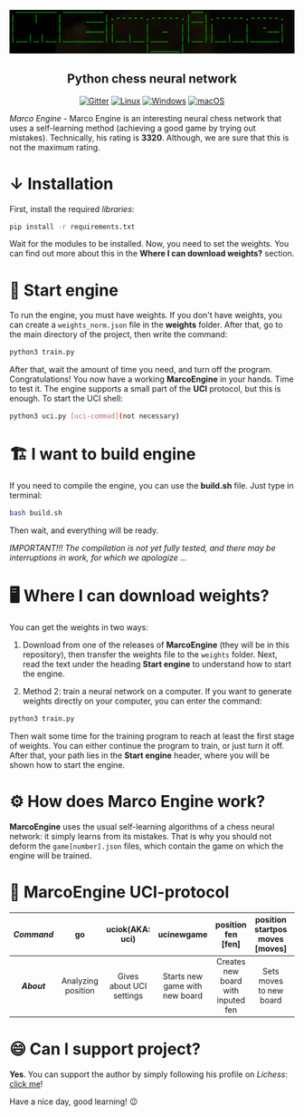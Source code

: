 <div id="marcoengine-logo" align="center">
    <br/>
    <img src="./logo.png" alt="MarcoEngine Logo" width="512"/>
    <h2>Python chess neural network</h2>
</div>

<div id="badges" align="center">

[![Gitter](https://badges.gitter.im/DroidGame/DroidGame3D.svg)](https://gitter.im/WennMarcoRTX/MarcoEngine?utm_source=badge&utm_medium=badge&utm_campaign=pr-badge&utm_content=body_badge) 
[![Linux](https://svgshare.com/i/Zhy.svg)](https://svgshare.com/i/Zhy.svg)
[![Windows](https://svgshare.com/i/ZhY.svg)](https://svgshare.com/i/ZhY.svg)
[![macOS](https://svgshare.com/i/ZjP.svg)](https://svgshare.com/i/ZjP.svg)
    
</div>
    


*Marco Engine* - Marco Engine is an interesting neural chess network that uses a self-learning method (achieving a good game by trying out mistakes). Technically, his rating is **3320**. Although, we are sure that this is not the maximum rating.


# ↓ Installation

First, install the required *libraries*:

```bash
pip install -r requirements.txt
```

Wait for the modules to be installed. Now, you need to set the weights. You can find out more about this in the __Where I can download weights?__ section.

# 🚗 Start engine

To run the engine, you must have weights. If you don't have weights, you can create a `weights_norm.json` file in the __weights__ folder. After that, go to the main directory of the project, then write the command:

```bash
python3 train.py
```

After that, wait the amount of time you need, and turn off the program. Congratulations! You now have a working __MarcoEngine__ in your hands. Time to test it. The engine supports a small part of the __UCI__ protocol, but this is enough. To start the UCI shell:

```bash
python3 uci.py [uci-commad](not necessary)
```

# 🏗️ I want to build engine
If you need to compile the engine, you can use the __build.sh__ file. Just type in terminal:

```bash
bash build.sh
```

Then wait, and everything will be ready.

*IMPORTANT!!! The compilation is not yet fully tested, and there may be interruptions in work, for which we apologize ...*

# 🖥️ Where I can download weights?
You can get the weights in two ways: 
1. Download from one of the releases of __MarcoEngine__ (they will be in this repository), then transfer the weights file to the `weights` folder. Next, read the text under the heading __Start engine__ to understand how to start the engine. 

2. Method 2: train a neural network on a computer. If you want to generate weights directly on your computer, you can enter the command:

```bash
python3 train.py
```

Then wait some time for the training program to reach at least the first stage of weights. You can either continue the program to train, or just turn it off. After that, your path lies in the __Start engine__ header, where you will be shown how to start the engine.

# ⚙️ How does Marco Engine work?

__MarcoEngine__ uses the usual self-learning algorithms of a chess neural network: it simply learns from its mistakes. That is why you should not deform the `game[number].json` files, which contain the game on which the engine will be trained.

# 📝 MarcoEngine UCI-protocol
| ***Command*** | go | uciok(AKA: uci) | ucinewgame | position fen [fen] | position startpos moves [moves] | isready | quit |
| :---: | :---: | :---: | :---: | :---: | :---: | :---: | :---: |
| ***About*** | Analyzing position | Gives about UCI settings | Starts new game with new board | Creates new board with inputed fen | Sets moves to new board | Hey! MEngine, you ready? | Exit from MarcoEngine |


# 😄 Can I support project?

__Yes__. You can support the author by simply following his profile on *Lichess*: [click me](https://lichess.org/@/ProshkaKartoshka)!

Have a nice day, good learning! 😉
